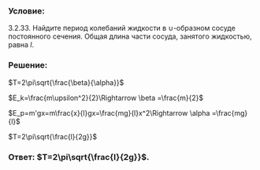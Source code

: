###  Условие: 

$3.2.33.$ Найдите период колебаний жидкости в ∪-образном сосуде постоянного сечения. Общая длина части сосуда, занятого жидкостью, равна $l$. 

###  Решение: 

$T=2\pi\sqrt{\frac{\beta}{\alpha}}$  
  
$E_k=\frac{m\upsilon^2}{2}\Rightarrow \beta =\frac{m}{2}$  
  
$E_p=m'gx=m\frac{x}{l}gx=\frac{mg}{l}x^2\Rightarrow \alpha =\frac{mg}{l}$  
  
$T=2\pi\sqrt{\frac{l}{2g}}$  
  


###  Ответ: $T=2\pi\sqrt{\frac{l}{2g}}$. 

### 
